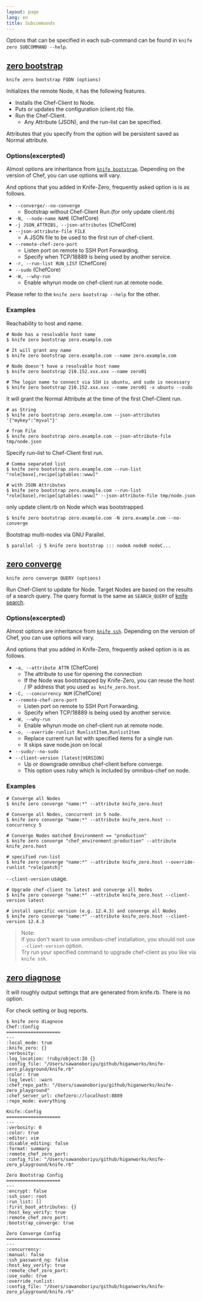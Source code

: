 ```yaml
---
layout: page
lang: en
title: Subcommands
---
```


Options that can be specified in each sub-command can be found in `knife zero SUBCOMMAND --help`.

## <a name="bootstrap">[zero bootstrap](#bootstrap)</a>

`knife zero bootstrap FQDN (options)`

Initializes the remote Node, it has the following features.

- Installs the Chef-Client to Node.
- Puts or updates the configuration (client.rb) file.
- Run the Chef-Client.
    - Any Attribute (JSON), and the run-list can be specified.

Attributes that you specify from the option will be persistent saved as Normal attribute.

### Options(excerpted)

Almost options are inheritance from [`knife bootstrap`](https://docs.chef.io/knife_bootstrap.html). Depending on the version of Chef, you can use options will vary.

And options that you added in Knife-Zero, frequently asked option is is as follows.

- `--converge/--no-converge`
    - Bootstrap without Chef-Client Run.(for only update client.rb)
- `-N, --node-name NAME` (ChefCore)
- `-j JSON_ATTRIBS, --json-attributes` (ChefCore)
- `--json-attribute-file FILE`
    -  A JSON file to be used to the first run of chef-client.
- `--remote-chef-zero-port`
    - Listen port on remote to SSH Port Forwarding.
    - Specify when TCP/18889 is being used by another service.
- `-r, --run-list RUN_LIST` (ChefCore)
- `--sudo` (ChefCore)
- `-W, --why-run`
    - Enable whyrun mode on chef-client run at remote node.


Please refer to the `knife zero bootstrap --help` for the other.


### Examples

Reachability to host and name.

```
# Node has a resolvable host name
$ knife zero bootstrap zero.example.com

# It will grant any name
$ knife zero bootstrap zero.example.com --name zero.example.com

# Node doesn't have a resolvable host name
$ knife zero bootstrap 210.152.xxx.xxx --name zero01

# The login name to connect via SSH is ubuntu, and sudo is necessary
$ knife zero bootstrap 210.152.xxx.xxx --name zero01 -x ubuntu --sudo
```

It will grant the Normal Attribute at the time of the first Chef-Client run.

```
# as String
$ knife zero bootstrap zero.example.com --json-attributes '{"mykey":"myval"}'

# from File
$ knife zero bootstrap zero.example.com --json-attribute-file tmp/node.json
```

Specify run-list to Chef-Client first run.

```
# Comma separated list
$ knife zero bootstrap zero.example.com --run-list "role[base],recipe[iptables::www]"

# with JSON Attributes
$ knife zero bootstrap zero.example.com --run-list "role[base],recipe[iptables::www]" --json-attribute-file tmp/node.json
```

only update client.rb on Node which was bootstrapped.

```
$ knife zero bootstrap zero.example.com -N zero.example.com --no-converge
```

Bootstrap multi-nodes via GNU Parallel.

```
$ parallel -j 5 knife zero bootstrap ::: nodeA nodeB nodeC...
```

## <a name="converge">[zero converge](#converge)</a>

`knife zero converge QUERY (options)`

Run Chef-Client to update for Node.
Target Nodes are based on the results of a search query. The query format is the same as `SEARCH_QUERY` of [knife search](https://docs.chef.io/knife_search.html).

### Options(excerpted)

Almost options are inheritance from [`knife ssh`](https://docs.chef.io/knife_ssh.html). Depending on the version of Chef, you can use options will vary.


And options that you added in Knife-Zero, frequently asked option is is as follows.

- `-a, --attribute ATTR` (ChefCore)
    - The attribute to use for opening the connection
    - If the Node was bootstrapped by Knife-Zero, you can reuse the host / IP address that you used `as knife_zero.host`.
- `-C, --concurrency NUM` (ChefCore)
- `--remote-chef-zero-port`
    - Listen port on remote to SSH Port Forwarding.
    - Specify when TCP/18889 is being used by another service.
- `-W, --why-run`
    - Enable whyrun mode on chef-client run at remote node.
- `-o, --override-runlist RunlistItem,RunlistItem`
    - Replace current run list with specified items for a single run. 
    - It skips save node.json on local
- `--sudo/--no-sudo`
- `--client-version [latest|VERSION]`
    - Up or downgrade omnibus chef-client before converge.
    - This option uses ruby which is included by omnibus-chef on node.


### Examples

```
# Converge all Nodes
$ knife zero converge "name:*" --attribute knife_zero.host

# Converge all Nodes, concurrent in 5 node.
$ knife zero converge "name:*" --attribute knife_zero.host --concurrency 5

# Converge Nodes matched Environment == "production"
$ knife zero converge "chef_environment:production" --attribute knife_zero.host

# specified run-list
$ knife zero converge "name:*" --attribute knife_zero.host --override-runlist "role[patch]"
```

`--client-version` usage.

```
# Upgrade chef-client to latest and converge all Nodes
$ knife zero converge "name:*" --attribute knife_zero.host --client-version latest

# install specific version (e.g. 12.4.3) and converge all Nodes
$ knife zero converge "name:*" --attribute knife_zero.host --client-version 12.4.3
```

> Note:  
> If you don't want to use omnibus-chef installation, you should not use `--client-version` option.  
> Try run your specified command to upgrade chef-client as you like via `knife ssh`.

## <a name="diagnose">[zero diagnose](#diagnose)</a>

It will roughly output settings that are generated from knife.rb. There is no option.

For check setting or bug reports.

```
$ knife zero diagnose 
Chef::Config
====================
---
:local_mode: true
:knife_zero: {}
:verbosity: 
:log_location: !ruby/object:IO {}
:config_file: "/Users/sawanoboriyu/github/higanworks/knife-zero_playground/knife.rb"
:color: true
:log_level: :warn
:chef_repo_path: "/Users/sawanoboriyu/github/higanworks/knife-zero_playground"
:chef_server_url: chefzero://localhost:8889
:repo_mode: everything

Knife::Config
====================
---
:verbosity: 0
:color: true
:editor: vim
:disable_editing: false
:format: summary
:remote_chef_zero_port: 
:config_file: "/Users/sawanoboriyu/github/higanworks/knife-zero_playground/knife.rb"

Zero Bootstrap Config
====================
---
:encrypt: false
:ssh_user: root
:run_list: []
:first_boot_attributes: {}
:host_key_verify: true
:remote_chef_zero_port: 
:bootstrap_converge: true

Zero Converge Config
====================
---
:concurrency: 
:manual: false
:ssh_password_ng: false
:host_key_verify: true
:remote_chef_zero_port: 
:use_sudo: true
:override_runlist: 
:config_file: "/Users/sawanoboriyu/github/higanworks/knife-zero_playground/knife.rb"
```

